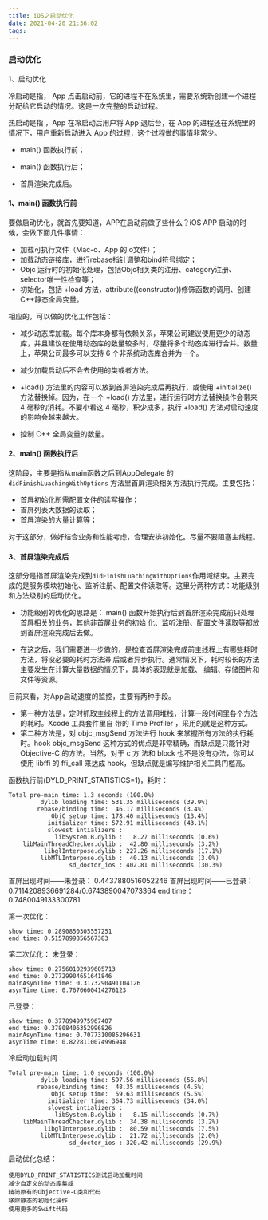 ```yaml
---
title: iOS之启动优化
date: 2021-04-20 21:36:02
tags:  
---
```

### 启动优化

1、启动优化

冷启动是指， App 点击启动前，它的进程不在系统里，需要系统新创建一个进程分配给它启动的情况。这是一次完整的启动过程。

热启动是指 ，App 在冷启动后用户将 App 退后台，在 App 的进程还在系统里的情况下，用户重新启动进入 App 的过程，这个过程做的事情非常少。

* main() 函数执行前；

* main() 函数执行后；

* 首屏渲染完成后。

#### 1、main() 函数执行前

要做启动优化，就首先要知道，APP在启动前做了些什么？iOS APP 启动的时候，会做下面几件事情：

* 加载可执行文件（Mac-o、App 的.o文件）；
* 加载动态链接库，进行rebase指针调整和bind符号绑定；
* Objc 运行时的初始化处理，包括Objc相关类的注册、category注册、selector唯一性检查等；
* 初始化，包括 +load 方法，attribute((constructor))修饰函数的调用、创建C++静态全局变量。

相应的，可以做的优化工作包括：

* 减少动态库加载。每个库本身都有依赖关系，苹果公司建议使用更少的动态库，并且建议在使用动态库的数量较多时，尽量将多个动态库进行合并。数量上，苹果公司最多可以支持 6 个非系统动态库合并为一个。

* 减少加载启动后不会去使用的类或者方法。

* +load() 方法里的内容可以放到首屏渲染完成后再执行，或使用 +initialize() 方法替换掉。因为，在一个 +load() 方法里，进行运行时方法替换操作会带来 4 毫秒的消耗。不要小看这 4 毫秒，积少成多，执行 +load() 方法对启动速度的影响会越来越大。

* 控制 C++ 全局变量的数量。

#### 2、main() 函数执行后

这阶段，主要是指从main函数之后到AppDelegate 的 `didFinishLuachingWithOptions` 方法里首屏渲染相关方法执行完成。主要包括：

* 首屏初始化所需配置文件的读写操作；
* 首屏列表大数据的读取；
* 首屏渲染的大量计算等；

对于这部分，做好结合业务和性能考虑，合理安排初始化。尽量不要阻塞主线程。

#### 3、首屏渲染完成后

这部分是指首屏渲染完成到`didFinishLuachingWithOptions`作用域结束。主要完成的是服务模块初始化、监听注册、配置文件读取等。这里分两种方式：功能级别和方法级别的启动优化。

* 功能级别的优化的思路是： main() 函数开始执行后到首屏渲染完成前只处理首屏相关的业务，其他非首屏业务的初始 化、监听注册、配置文件读取等都放到首屏渲染完成后去做。

* 在这之后，我们需要进一步做的，是检查首屏渲染完成前主线程上有哪些耗时方法，将没必要的耗时方法滞 后或者异步执行。通常情况下，耗时较长的方法主要发生在计算大量数据的情况下，具体的表现就是加载、 编辑、存储图片和文件等资源。

目前来看，对App启动速度的监控，主要有两种手段。

* 第一种方法是，定时抓取主线程上的方法调用堆栈，计算一段时间里各个方法的耗时。Xcode 工具套件里自 带的 Time Profiler ，采用的就是这种方式。
* 第二种方法是，对 objc_msgSend 方法进行 hook 来掌握所有方法的执行耗时。hook objc_msgSend 这种方式的优点是非常精确，而缺点是只能针对 Objective-C 的方法。当然，对于 c 方 法和 block 也不是没有办法，你可以使用 libffi 的 ffi_call 来达成 hook，但缺点就是编写维护相关工具门槛高。

函数执行前(DYLD_PRINT_STATISTICS=1)，耗时：

    Total pre-main time: 1.3 seconds (100.0%)
             dylib loading time: 531.35 milliseconds (39.9%)
            rebase/binding time:  46.17 milliseconds (3.4%)
                ObjC setup time: 178.40 milliseconds (13.4%)
               initializer time: 572.91 milliseconds (43.1%)
               slowest intializers :
                 libSystem.B.dylib :   8.27 milliseconds (0.6%)
        libMainThreadChecker.dylib :  42.80 milliseconds (3.2%)
              libglInterpose.dylib : 227.26 milliseconds (17.1%)
             libMTLInterpose.dylib :  40.13 milliseconds (3.0%)
                     sd_doctor_ios : 402.81 milliseconds (30.3%)

首屏出现时间——未登录： 0.4437880516052246
首屏出现时间——已登录： 0.7114208936691284/0.6743890047073364
                    end time：0.7480049133300781

第一次优化：

    show time: 0.2890850305557251
    end time: 0.5157899856567383

第二次优化：
未登录：

    show time: 0.27560102939605713
    end time: 0.27729904651641846
    mainAsynTime time: 0.3173290491104126
    asynTime time: 0.7670600414276123

已登录：

    show time: 0.3778949975967407
    end time: 0.37808406352996826
    mainAsynTime time: 0.7077310085296631
    asynTime time: 0.8228110074996948

冷启动加载时间：

    Total pre-main time: 1.0 seconds (100.0%)
             dylib loading time: 597.56 milliseconds (55.8%)
            rebase/binding time:  48.35 milliseconds (4.5%)
                ObjC setup time:  59.63 milliseconds (5.5%)
               initializer time: 364.73 milliseconds (34.0%)
               slowest intializers :
                 libSystem.B.dylib :   8.15 milliseconds (0.7%)
        libMainThreadChecker.dylib :  34.38 milliseconds (3.2%)
              libglInterpose.dylib :  80.59 milliseconds (7.5%)
             libMTLInterpose.dylib :  21.72 milliseconds (2.0%)
                     sd_doctor_ios : 320.42 milliseconds (29.9%)

启动优化总结：

    使用DYLD_PRINT_STATISTICS测试启动加载时间
    减少自定义的动态库集成
    精简原有的Objective-C类和代码
    移除静态的初始化操作
    使用更多的Swift代码
